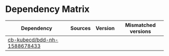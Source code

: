 # Dependency Matrix

Dependency | Sources | Version | Mismatched versions
---------- | ------- | ------- | -------------------
[cb-kubecd/bdd-nh-1588678433](https://github.com/cb-kubecd/bdd-nh-1588678433.git) |  | []() | 
